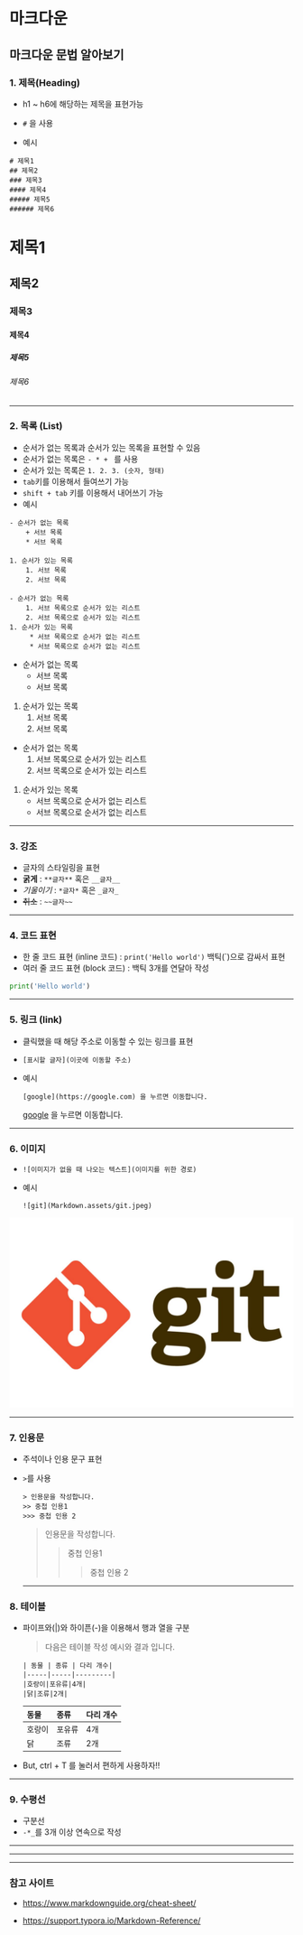 # 마크다운

## 마크다운 문법 알아보기

### 1. 제목(Heading)

* h1 ~ h6에 해당하는 제목을 표현가능

* `#` 을 사용

* 예시

```
# 제목1
## 제목2
### 제목3
#### 제목4
##### 제목5
###### 제목6
```

# 제목1

## 제목2
### 제목3
#### 제목4
##### 제목5
###### 제목6

---

### 2. 목록 (List)

* 순서가 없는 목록과 순서가 있는 목록을 표현할 수 있음
* 순서가 없는 목록은 `- * + ` 를 사용
* 순서가 있는 목록은 `1. 2. 3. (숫자, 형태)`
* `tab`키를 이용해서 들여쓰기 가능
* `shift + tab` 키를 이용해서 내어쓰기 가능 
* 예시

```
- 순서가 없는 목록
	+ 서브 목록
	* 서브 목록
	
1. 순서가 있는 목록
	1. 서브 목록
	2. 서브 목록
	
- 순서가 없는 목록
	1. 서브 목록으로 순서가 있는 리스트
	2. 서브 목록으로 순서가 있는 리스트
1. 순서가 있는 목록
	 * 서브 목록으로 순서가 없는 리스트
	 * 서브 목록으로 순서가 없는 리스트
```

- 순서가 없는 목록
	+ 서브 목록
	* 서브 목록
	
1. 순서가 있는 목록
	1. 서브 목록
	2. 서브 목록
	
- 순서가 없는 목록
	1. 서브 목록으로 순서가 있는 리스트
	2. 서브 목록으로 순서가 있는 리스트
1. 순서가 있는 목록
	 * 서브 목록으로 순서가 없는 리스트
	 * 서브 목록으로 순서가 없는 리스트

---

### 3. 강조

+ 글자의 스타일링을 표현
+ **굵게** : `**글자**` 혹은 `__글자__`
+ *기울이기* : `*글자*` 혹은 `_글자_`
+ ~~취소~~ : `~~글자~~`

---

### 4. 코드 표현

+ 한 줄 코드 표현 (inline 코드) : `print('Hello world')` 백틱(`)으로 감싸서 표현
+ 여러 줄 코드 표현 (block 코드) :  백틱 3개를 연달아 작성

```python
print('Hello world')
```

---

### 5. 링크 (link)

+ 클릭했을 때 해당 주소로 이동할 수 있는 링크를 표현

+ `[표시할 글자](이곳에 이동할 주소)`

+ 예시

  ```
  [google](https://google.com) 을 누르면 이동합니다.
  ```

  [google](https://google.com) 을 누르면 이동합니다.

---

### 6. 이미지

+ `![이미지가 없을 때 나오는 텍스트](이미지를 위한 경로)`

+ 예시

  ```
  ![git](Markdown.assets/git.jpeg)
  ```

![git](Markdown.assets/git.jpeg)

---

### 7. 인용문

+ 주석이나 인용 문구 표현

+ `>`를 사용

  ```
  > 인용문을 작성합니다.
  >> 중첩 인용1
  >>> 중첩 인용 2
  ```

  > 인용문을 작성합니다.
  > > 중첩 인용1
  > >
  > > > 중첩 인용 2

  ---

### 8. 테이블

+ 파이프와(|)와 하이픈(-)을 이용해서 행과 열을 구분

  >  다음은 테이블 작성 예시와 결과 입니다.

  ```
  | 동물 | 종류 | 다리 개수|
  |-----|-----|---------|
  |호랑이|포유류|4개|
  |닭|조류|2개|
  ```

  | 동물   | 종류   | 다리 개수 |
  | ------ | ------ | --------- |
  | 호랑이 | 포유류 | 4개       |
  | 닭     | 조류   | 2개       |

+ But, ctrl + T 를 눌러서 편하게 사용하자!!

---

### 9. 수평선

+ 구분선
+ `-*_`를 3개 이상 연속으로 작성

---

___

***



### 참고 사이트

+ https://www.markdownguide.org/cheat-sheet/

+ https://support.typora.io/Markdown-Reference/
